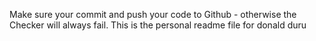 Make sure your commit and push your code to Github - otherwise the Checker will always fail.
This is the personal readme file for donald duru
